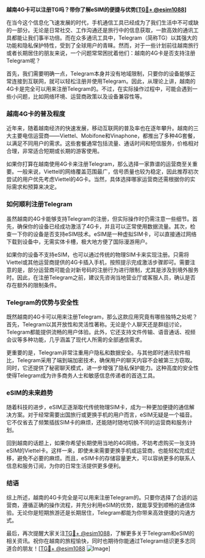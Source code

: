 **越南4G卡可以注册TG吗？带你了解eSIM的便捷与优势[[TG💪+ @esim1088](https://t.me/s/esim1088)]**

在当今这个信息化飞速发展的时代，手机通信工具已经成为了我们生活中不可或缺的一部分。无论是日常社交、工作沟通还是旅行中的信息获取，一款高效的通讯工具都能让我们事半功倍。而在众多通讯工具中，Telegram（简称TG）以其强大的功能和隐私保护特性，受到了全球用户的青睐。然而，对于一些计划前往越南旅行或者长期居住的朋友来说，一个问题常常困扰着他们：越南的4G卡是否支持注册Telegram呢？

首先，我们需要明确一点，Telegram本身并没有地域限制，只要你的设备能够正常连接到互联网，就可以轻松注册并使用Telegram。因此，从理论上讲，越南的4G卡是完全可以用来注册Telegram的。不过，在实际操作过程中，可能会遇到一些小问题，比如网络环境、运营商政策以及设备兼容性等。

### 越南4G卡的普及程度

近年来，随着越南经济的快速发展，移动互联网的普及率也在逐年攀升。越南的三大主要电信运营商——Viettel、Mobifone和Vinaphone，都推出了多种4G套餐，以满足不同用户的需求。这些套餐通常包括流量、通话时间和短信服务，价格相对合理，非常适合短期或长期的游客使用。

如果你打算在越南使用4G卡来注册Telegram，那么选择一家靠谱的运营商至关重要。一般来说，Viettel的网络覆盖范围最广，信号质量也较为稳定，因此推荐初次尝试的用户优先考虑Viettel的4G卡。当然，具体选择哪家运营商还需根据你的实际需求和预算来决定。

### 如何顺利注册Telegram

虽然越南的4G卡能够支持Telegram的注册，但实际操作时仍需注意一些细节。首先，确保你的设备已经成功激活了4G卡，并且可以正常使用数据流量。其次，检查一下你的设备是否支持eSIM技术。eSIM是一种虚拟SIM卡，可以直接通过网络下载到设备中，无需实体卡槽，极大地方便了国际漫游用户。

如果你的设备不支持eSIM，也可以通过传统的物理SIM卡来实现注册。只需将Viettel或其他运营商提供的4G卡插入手机，按照提示完成激活步骤即可。需要注意的是，部分运营商可能会对新号码的注册行为进行限制，尤其是涉及到境外服务时。因此，在注册Telegram之前，建议先咨询当地营业厅或客服人员，确认是否存在额外的限制条件。

### Telegram的优势与安全性

既然越南的4G卡可以用来注册Telegram，那么这款应用究竟有哪些独特之处呢？首先，Telegram以其开放性和灵活性著称。无论是个人聊天还是群组讨论，Telegram都能提供流畅的用户体验。此外，它还支持文件传输、语音通话、视频会议等多种功能，几乎涵盖了现代人所需的全部通信需求。

更重要的是，Telegram非常注重用户隐私和数据安全。与其他即时通讯软件相比，Telegram采用了端到端加密技术，确保用户的聊天内容不会被第三方窃取。同时，它还提供了秘密聊天模式，进一步增强了隐私保护能力。这种高度的安全性使得Telegram成为许多商务人士和敏感信息传递者的首选工具。

### eSIM的未来趋势

随着科技的进步，eSIM正逐渐取代传统物理SIM卡，成为一种更加便捷的通信解决方案。对于经常需要出国旅行或更换手机的用户而言，eSIM无疑是一个福音。它不仅省去了频繁插拔SIM卡的麻烦，还能随时随地切换不同的运营商和服务计划。

回到越南的话题上，如果你希望长期使用当地的4G网络，不妨考虑购买一张支持eSIM的Viettel卡。这样一来，即使未来需要更换手机或运营商，也能轻松完成迁移，避免不必要的麻烦。而且，eSIM卡的存储容量更大，可以容纳更多的联系人信息和服务订阅，为你的日常生活提供更多便利。

### 结语

综上所述，越南的4G卡完全是可以用来注册Telegram的。只要你选择了合适的运营商，遵循正确的操作流程，并充分利用eSIM的优势，就能享受到顺畅的通信体验。无论你是短期旅游还是长期居住，Telegram都能为你带来高效便捷的沟通方式。

最后，再次提醒大家关注[TG💪+ @esim1088](https://t.me/s/esim1088)，了解更多关于Telegram和eSIM的相关资讯。祝你在越南的旅程愉快，同时也期待你能通过Telegram结识更多志同道合的朋友！[[TG💪+ @esim1088](https://t.me/s/esim1088) ![Image](https://i.postimg.cc/4NQfJmqS/Snipaste-2025-05-13-00-14-12.png)]